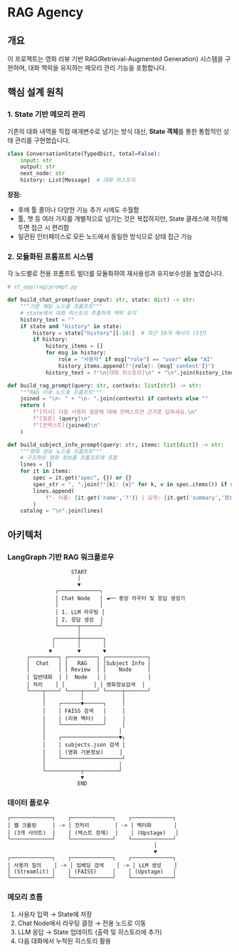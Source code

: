 # RAG Agency

## 개요

이 프로젝트는 영화 리뷰 기반 RAG(Retrieval-Augmented Generation) 시스템을 구현하며, 대화 맥락을 유지하는 메모리 관리 기능을 포함합니다.

## 핵심 설계 원칙

### 1. State 기반 메모리 관리

기존의 대화 내역을 직접 매개변수로 넘기는 방식 대신, **State 객체**를 통한 통합적인 상태 관리를 구현했습니다.

```python
class ConversationState(TypedDict, total=False):
    input: str
    output: str
    next_node: str
    history: List[Message]  # 대화 히스토리
```

**장점:**
- 후에 툴 콜이나 다양한 기능 추가 시에도 수월함
- 툴, 챗 등 여러 가지를 개별적으로 넘기는 것은 복잡하지만, State 클래스에 저장해두면 접근 시 편리함
- 일관된 인터페이스로 모든 노드에서 동일한 방식으로 상태 접근 가능

### 2. 모듈화된 프롬프트 시스템

각 노드별로 전용 프롬프트 빌더를 모듈화하여 재사용성과 유지보수성을 높였습니다.


```python
# st_app/rag/prompt.py

def build_chat_prompt(user_input: str, state: dict) -> str:
    """기본 채팅 노드용 프롬프트"""
    # state에서 대화 히스토리 추출하여 맥락 유지
    history_text = ""
    if state and "history" in state:
        history = state["history"][-10:]  # 최근 10개 메시지 (5턴)
        if history:
            history_items = []
            for msg in history:
                role = "사용자" if msg["role"] == "user" else "AI"
                history_items.append(f"{role}: {msg['content']}")
            history_text = f"\n[대화 히스토리]\n" + "\n".join(history_items) + "\n"

def build_rag_prompt(query: str, contexts: list[str]) -> str:
    """RAG 리뷰 노드용 프롬프트"""
    joined = "\n- " + "\n- ".join(contexts) if contexts else ""
    return (
        f"[지시] 다음 사용자 질문에 대해 컨텍스트만 근거로 답하세요.\n"
        f"[질문] {query}\n"
        f"[컨텍스트]{joined}\n"
    )

def build_subject_info_prompt(query: str, items: list[dict]) -> str:
    """영화 정보 노드용 프롬프트"""
    # 구조화된 영화 정보를 프롬프트에 포함
    lines = []
    for it in items:
        spec = it.get("spec", {}) or {}
        spec_str = ", ".join(f"{k}: {v}" for k, v in spec.items()) if spec else "정보 없음"
        lines.append(
            f"- 이름: {it.get('name','?')} | 요약: {it.get('summary','정보 없음')} | 스펙: {spec_str}"
        )
    catalog = "\n".join(lines)
```


## 아키텍처

  

### LangGraph 기반 RAG 워크플로우

```
                    START
                      │
                      ▼
               ┌─────────────┐
               │ Chat Node   │ ◄── 중앙 라우터 및 응답 생성기
               │             │
               │ 1. LLM 라우팅 │    
               │ 2. 응답 생성  │    
               └──────┬──────┘
                      │
              ┌───────┼───────┐
              │       │       │
             ▼        ▼       ▼
      ┌─────────┐ ┌─────────┐ ┌─────────────┐
      │  Chat   │ │   RAG   │ │Subject Info │
      │         │ │ Review  │ │    Node     │
      │ 일반대화  │ │  Node   │ │             │
      │ 처리    │ │         │ │ 영화정보검색  │
      └────┬────┘ └────┬────┘ └─────┬───────┘
           │           │            │
           │    ┌──────▼──────┐     │
           │    │ FAISS 검색   │     │
           │    │ (리뷰 벡터)   │     │
           │    └─────────────┘     │
           │                       │
           │    ┌──────────────────▼┐
           │    │ subjects.json 검색 │
           │    │ (영화 기본정보)     │
           │    └───────────────────┘
           │                       │
           └───────────┬───────────┘
                       ▼
                      END
```



###  데이터 플로우

```
┌─────────────┐    ┌─────────────┐    ┌─────────────┐
│ 웹 크롤링     │ -> │ 전처리        │ -> │ 벡터화       │
│ (3개 사이트)  │    │ (텍스트 정제)  │    │ (Upstage)   │
└─────────────┘    └─────────────┘    └─────────────┘
                                              │
                                              ▼
┌─────────────┐    ┌─────────────┐    ┌─────────────┐
│ 사용자 질의    │ -> │ 임베딩 검색    │ -> │ LLM 생성    │
│ (Streamlit) │    │ (FAISS)     │    │ (Upstage)   │
└─────────────┘    └─────────────┘    └─────────────┘
```




### 메모리 흐름
1. 사용자 입력 → State에 저장
2. Chat Node에서 라우팅 결정 → 전용 노드로 이동
3. LLM 응답 → State 업데이트 (출력 및 히스토리에 추가)
4. 다음 대화에서 누적된 히스토리 활용
